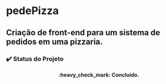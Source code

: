 # pedePizza
## Criação de front-end para um sistema de pedidos em uma pizzaria.

### :heavy_check_mark: Status do Projeto
<h4 align="center"> 
	:heavy_check_mark:  Concluido.
</h4>
